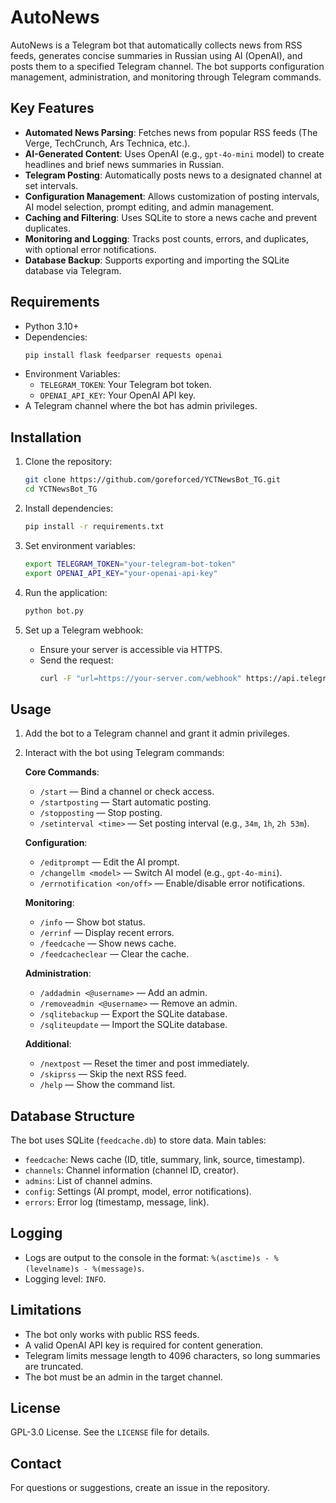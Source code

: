 # AutoNews

AutoNews is a Telegram bot that automatically collects news from RSS feeds, generates concise summaries in Russian using AI (OpenAI), and posts them to a specified Telegram channel. The bot supports configuration management, administration, and monitoring through Telegram commands.

## Key Features

- **Automated News Parsing**: Fetches news from popular RSS feeds (The Verge, TechCrunch, Ars Technica, etc.).
- **AI-Generated Content**: Uses OpenAI (e.g., `gpt-4o-mini` model) to create headlines and brief news summaries in Russian.
- **Telegram Posting**: Automatically posts news to a designated channel at set intervals.
- **Configuration Management**: Allows customization of posting intervals, AI model selection, prompt editing, and admin management.
- **Caching and Filtering**: Uses SQLite to store a news cache and prevent duplicates.
- **Monitoring and Logging**: Tracks post counts, errors, and duplicates, with optional error notifications.
- **Database Backup**: Supports exporting and importing the SQLite database via Telegram.

## Requirements

- Python 3.10+
- Dependencies:
  ```bash
  pip install flask feedparser requests openai
  ```
- Environment Variables:
  - `TELEGRAM_TOKEN`: Your Telegram bot token.
  - `OPENAI_API_KEY`: Your OpenAI API key.
- A Telegram channel where the bot has admin privileges.

## Installation

1. Clone the repository:
   ```bash
   git clone https://github.com/goreforced/YCTNewsBot_TG.git
   cd YCTNewsBot_TG
   ```

2. Install dependencies:
   ```bash
   pip install -r requirements.txt
   ```

3. Set environment variables:
   ```bash
   export TELEGRAM_TOKEN="your-telegram-bot-token"
   export OPENAI_API_KEY="your-openai-api-key"
   ```

4. Run the application:
   ```bash
   python bot.py
   ```

5. Set up a Telegram webhook:
   - Ensure your server is accessible via HTTPS.
   - Send the request:
     ```bash
     curl -F "url=https://your-server.com/webhook" https://api.telegram.org/bot<your-telegram-token>/setWebhook
     ```

## Usage

1. Add the bot to a Telegram channel and grant it admin privileges.
2. Interact with the bot using Telegram commands:

   **Core Commands**:
   - `/start` — Bind a channel or check access.
   - `/startposting` — Start automatic posting.
   - `/stopposting` — Stop posting.
   - `/setinterval <time>` — Set posting interval (e.g., `34m`, `1h`, `2h 53m`).

   **Configuration**:
   - `/editprompt` — Edit the AI prompt.
   - `/changellm <model>` — Switch AI model (e.g., `gpt-4o-mini`).
   - `/errnotification <on/off>` — Enable/disable error notifications.

   **Monitoring**:
   - `/info` — Show bot status.
   - `/errinf` — Display recent errors.
   - `/feedcache` — Show news cache.
   - `/feedcacheclear` — Clear the cache.

   **Administration**:
   - `/addadmin <@username>` — Add an admin.
   - `/removeadmin <@username>` — Remove an admin.
   - `/sqlitebackup` — Export the SQLite database.
   - `/sqliteupdate` — Import the SQLite database.

   **Additional**:
   - `/nextpost` — Reset the timer and post immediately.
   - `/skiprss` — Skip the next RSS feed.
   - `/help` — Show the command list.

## Database Structure

The bot uses SQLite (`feedcache.db`) to store data. Main tables:

- `feedcache`: News cache (ID, title, summary, link, source, timestamp).
- `channels`: Channel information (channel ID, creator).
- `admins`: List of channel admins.
- `config`: Settings (AI prompt, model, error notifications).
- `errors`: Error log (timestamp, message, link).

## Logging

- Logs are output to the console in the format: `%(asctime)s - %(levelname)s - %(message)s`.
- Logging level: `INFO`.

## Limitations

- The bot only works with public RSS feeds.
- A valid OpenAI API key is required for content generation.
- Telegram limits message length to 4096 characters, so long summaries are truncated.
- The bot must be an admin in the target channel.

## License

GPL-3.0 License. See the `LICENSE` file for details.

## Contact

For questions or suggestions, create an issue in the repository.
